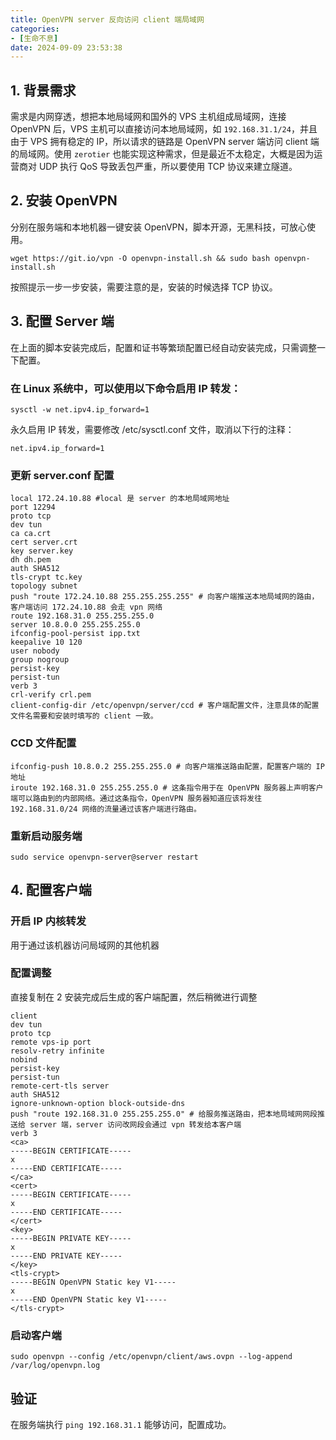```yaml
---
title: OpenVPN server 反向访问 client 端局域网
categories: 
- [生命不息]
date: 2024-09-09 23:53:38
---
```


## 1. 背景需求

需求是内网穿透，想把本地局域网和国外的 VPS 主机组成局域网，连接 OpenVPN 后，VPS 主机可以直接访问本地局域网，如 `192.168.31.1/24`，并且由于 VPS 拥有稳定的 IP，所以请求的链路是 OpenVPN server 端访问 client 端的局域网。使用 `zerotier` 也能实现这种需求，但是最近不太稳定，大概是因为运营商对 UDP 执行 QoS 导致丢包严重，所以要使用 TCP 协议来建立隧道。

## 2. 安装 OpenVPN

分别在服务端和本地机器一键安装 OpenVPN，脚本开源，无黑科技，可放心使用。

```
wget https://git.io/vpn -O openvpn-install.sh && sudo bash openvpn-install.sh
```

按照提示一步一步安装，需要注意的是，安装的时候选择 TCP 协议。

## 3. 配置 Server 端

在上面的脚本安装完成后，配置和证书等繁琐配置已经自动安装完成，只需调整一下配置。

### 在 Linux 系统中，可以使用以下命令启用 IP 转发：

```
sysctl -w net.ipv4.ip_forward=1
```

永久启用 IP 转发，需要修改 /etc/sysctl.conf 文件，取消以下行的注释：

```
net.ipv4.ip_forward=1
```

### 更新 server.conf 配置

```
local 172.24.10.88 #local 是 server 的本地局域网地址
port 12294
proto tcp
dev tun
ca ca.crt
cert server.crt
key server.key
dh dh.pem
auth SHA512
tls-crypt tc.key
topology subnet
push "route 172.24.10.88 255.255.255.255" # 向客户端推送本地局域网的路由，客户端访问 172.24.10.88 会走 vpn 网络
route 192.168.31.0 255.255.255.0
server 10.8.0.0 255.255.255.0
ifconfig-pool-persist ipp.txt
keepalive 10 120
user nobody
group nogroup
persist-key
persist-tun
verb 3
crl-verify crl.pem
client-config-dir /etc/openvpn/server/ccd # 客户端配置文件，注意具体的配置文件名需要和安装时填写的 client 一致。
```

### CCD 文件配置

```
ifconfig-push 10.8.0.2 255.255.255.0 # 向客户端推送路由配置，配置客户端的 IP 地址
iroute 192.168.31.0 255.255.255.0 # 这条指令用于在 OpenVPN 服务器上声明客户端可以路由到的内部网络。通过这条指令，OpenVPN 服务器知道应该将发往 192.168.31.0/24 网络的流量通过该客户端进行路由。
```

### 重新启动服务端

```
sudo service openvpn-server@server restart
```

## 4. 配置客户端

### 开启 IP 内核转发

用于通过该机器访问局域网的其他机器

### 配置调整

直接复制在 2 安装完成后生成的客户端配置，然后稍微进行调整

```
client
dev tun
proto tcp
remote vps-ip port
resolv-retry infinite
nobind
persist-key
persist-tun
remote-cert-tls server
auth SHA512
ignore-unknown-option block-outside-dns
push "route 192.168.31.0 255.255.255.0" # 给服务推送路由，把本地局域网网段推送给 server 端，server 访问改网段会通过 vpn 转发给本客户端
verb 3
<ca>
-----BEGIN CERTIFICATE-----
x
-----END CERTIFICATE-----
</ca>
<cert>
-----BEGIN CERTIFICATE-----
x
-----END CERTIFICATE-----
</cert>
<key>
-----BEGIN PRIVATE KEY-----
x
-----END PRIVATE KEY-----
</key>
<tls-crypt>
-----BEGIN OpenVPN Static key V1-----
x
-----END OpenVPN Static key V1-----
</tls-crypt>
```

### 启动客户端

```
sudo openvpn --config /etc/openvpn/client/aws.ovpn --log-append /var/log/openvpn.log
```

## 验证

在服务端执行 `ping 192.168.31.1` 能够访问，配置成功。
